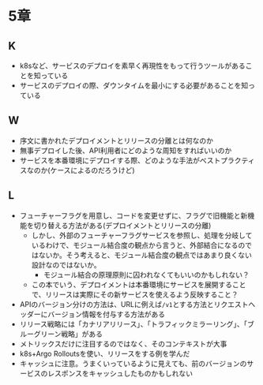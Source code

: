 # 5章
## K
- k8sなど、サービスのデプロイを素早く再現性をもって行うツールがあることを知っている
- サービスのデプロイの際、ダウンタイムを最小にする必要があることを知っている
## W
- 序文に書かれたデプロイメントとリリースの分離とは何なのか
- 無事デプロイした後、API利用者にどのような周知をすればいいのか
- サービスを本番環境にデプロイする際、どのような手法がベストプラクティスなのか(ケースによるのだろうけど)
## L
- フューチャーフラグを用意し、コードを変更せずに、フラグで旧機能と新機能を切り替える方法がある(デプロイメントとリリースの分離)
  - しかし、外部のフューチャーフラグサービスを参照し、処理を分岐しているわけで、モジュール結合度の観点から言うと、外部結合になるのではないか。そう考えると、モジュール結合度の観点ではあまり良くない設計なのではないか。
    - モジュール結合の原理原則に囚われなくてもいいのかもしれない？
  - この本でいう、デプロイメントは本番環境にサービスを展開することで、リリースは実際にその新サービスを使えるよう反映すること？
- APIのバージョン分けの方法は、URLに例えば`/v1`とする方法とリクエストヘッダーにバージョン情報を付与する方法がある
- リリース戦略には「カナリアリリース」、「トラフィックミラーリング」、「ブルーグリーン戦略」がある
- メトリックスだけに注目するのではなく、そのコンテキストが大事
- k8s+Argo Rolloutsを使い、リリースをする例を学んだ
- キャッシュに注意。うまくいっているように見えても、前のバージョンのサービスのレスポンスをキャッシュしたものかもしれない
